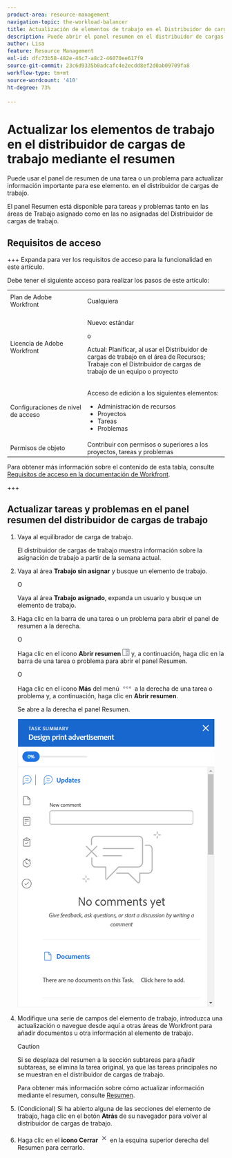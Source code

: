 ```yaml
---
product-area: resource-management
navigation-topic: the-workload-balancer
title: Actualización de elementos de trabajo en el Distribuidor de cargas de trabajo mediante el resumen
description: Puede abrir el panel resumen en el distribuidor de cargas de trabajo para actualizar los elementos de trabajo en las áreas de trabajo asignado y no asignado.
author: Lisa
feature: Resource Management
exl-id: dfc73b58-482e-46c7-a8c2-46070ee617f9
source-git-commit: 23c6d9335b0adcafc4e2ecdd8ef2d0ab09709fa8
workflow-type: tm+mt
source-wordcount: '410'
ht-degree: 73%

---
```


# Actualizar los elementos de trabajo en el distribuidor de cargas de trabajo mediante el resumen

Puede usar el panel de resumen de una tarea o un problema para actualizar información importante para ese elemento. en el distribuidor de cargas de trabajo.

El panel Resumen está disponible para tareas y problemas tanto en las áreas de Trabajo asignado como en las no asignadas del Distribuidor de cargas de trabajo.

## Requisitos de acceso

+++ Expanda para ver los requisitos de acceso para la funcionalidad en este artículo.

Debe tener el siguiente acceso para realizar los pasos de este artículo:

<table style="table-layout:auto"> 
 <col> 
 <col> 
 <tbody> 
  <tr> 
   <td role="rowheader">Plan de Adobe Workfront</td> 
   <td> <p>Cualquiera </p> </td> 
  </tr> 
  <tr> 
   <td role="rowheader">Licencia de Adobe Workfront</td> 
   <td><p>Nuevo: estándar</p>
       <p>o</p>
       <p>Actual: Planificar, al usar el Distribuidor de cargas de trabajo en el área de Recursos;</br>
       Trabaje con el Distribuidor de cargas de trabajo de un equipo o proyecto</p></td>
  </tr>
  <tr> 
   <td role="rowheader">Configuraciones de nivel de acceso</td> 
   <td> <p>Acceso de edición a los siguientes elementos:</p> 
    <ul> 
     <li>Administración de recursos</li> 
     <li>Proyectos</li> 
     <li>Tareas</li> 
     <li>Problemas</li> 
    </ul>
   </td> 
  </tr> 
  <tr> 
   <td role="rowheader">Permisos de objeto</td> 
   <td>Contribuir con permisos o superiores a los proyectos, tareas y problemas</td> 
  </tr> 
 </tbody> 
</table>

Para obtener más información sobre el contenido de esta tabla, consulte [Requisitos de acceso en la documentación de Workfront](/help/quicksilver/administration-and-setup/add-users/access-levels-and-object-permissions/access-level-requirements-in-documentation.md).

+++

## Actualizar tareas y problemas en el panel resumen del distribuidor de cargas de trabajo

1. Vaya al equilibrador de carga de trabajo.

   El distribuidor de cargas de trabajo muestra información sobre la asignación de trabajo a partir de la semana actual.

1. Vaya al área **Trabajo sin asignar** y busque un elemento de trabajo.

   O

   Vaya al área **Trabajo asignado**, expanda un usuario y busque un elemento de trabajo.

1. Haga clic en la barra de una tarea o un problema para abrir el panel de resumen a la derecha.

   O

   Haga clic en el icono **Abrir resumen** ![Abrir icono de resumen](assets/summary-panel-icon.png) y, a continuación, haga clic en la barra de una tarea o problema para abrir el panel Resumen.

   O

   Haga clic en el icono **Más** del menú ![Más](assets/more-icon.png) a la derecha de una tarea o problema y, a continuación, haga clic en **Abrir resumen**.

   Se abre a la derecha el panel Resumen.

   ![Panel de resumen](assets/summary-panel-task-wb-new-comments.png)

1. Modifique una serie de campos del elemento de trabajo, introduzca una actualización o navegue desde aquí a otras áreas de Workfront para añadir documentos u otra información al elemento de trabajo.

   >[!CAUTION]
   >
   >Si se desplaza del resumen a la sección subtareas para añadir subtareas, se elimina la tarea original, ya que las tareas principales no se muestran en el distribuidor de cargas de trabajo.

   Para obtener más información sobre cómo actualizar información mediante el resumen, consulte [Resumen](../../workfront-basics/the-new-workfront-experience/summary-overview.md).

1. (Condicional) Si ha abierto alguna de las secciones del elemento de trabajo, haga clic en el botón **Atrás** de su navegador para volver al distribuidor de cargas de trabajo.
1. Haga clic en el **icono Cerrar** ![Icono Cerrar](assets/close-icon.png) en la esquina superior derecha del Resumen para cerrarlo.
